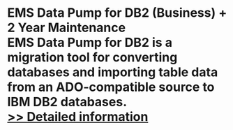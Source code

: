# EMS Data Pump for DB2 (Business) + 2 Year Maintenance<br />EMS Data Pump for DB2 is a migration tool for converting databases and importing table data from an ADO-compatible source to IBM DB2 databases.<br />[>> Detailed information](https://secure.shareit.com/shareit/product.html?productid=300068083&affiliateid=200057808)